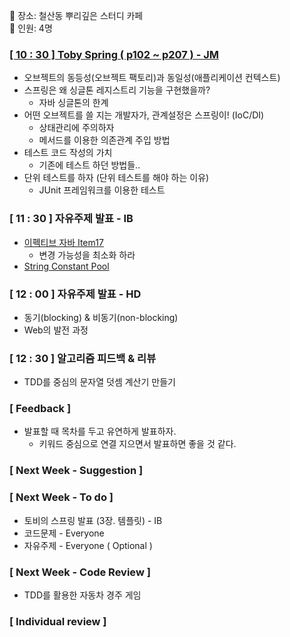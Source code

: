 📌 장소: 철산동 뿌리깊은 스터디 카페 </br>
📌 인원: 4명

### [[ 10 : 30 ] Toby Spring ( p102 ~ p207 ) - JM](https://shadow-lodge-ea6.notion.site/DI-a175d1570575437abb52718675ea3038)
- 오브젝트의 동등성(오브젝트 팩토리)과 동일성(애플리케이션 컨텍스트)
- 스프링은 왜 싱글톤 레지스트리 기능을 구현했을까?
  - 자바 싱글톤의 한계
- 어떤 오브젝트를 쓸 지는 개발자가, 관계설정은 스프링이! (IoC/DI)
  - 상태관리에 주의하자
  - 메서드를 이용한 의존관계 주입 방법
- 테스트 코드 작성의 가치
  - 기존에 테스트 하던 방법들..
- 단위 테스트를 하자 (단위 테스트를 해야 하는 이유)
  - JUnit 프레임워크를 이용한 테스트


### [ 11 : 30 ] 자유주제 발표 - IB
- [이펙티브 자바 Item17](https://naboks.tistory.com/m/37)
  - 변경 가능성을 최소화 하라
- [String Constant Pool](https://naboks.tistory.com/m/38)


### [ 12 : 00 ] 자유주제 발표 - HD
- 동기(blocking) & 비동기(non-blocking)
- Web의 발전 과정


### [ 12 : 30 ] 알고리즘 피드백 & 리뷰
- TDD를 중심의 문자열 덧셈 계산기 만들기


### [ Feedback ]
- 발표할 때 목차를 두고 유연하게 발표하자.
  - 키워드 중심으로 연결 지으면서 발표하면 좋을 것 같다.


### [ Next Week - Suggestion ]

### [ Next Week - To do ]
- 토비의 스프링 발표 (3장. 템플릿) - IB
- 코드문제 - Everyone
- 자유주제 - Everyone ( Optional )

### [ Next Week - Code Review ]
- TDD를 활용한 자동차 경주 게임

### [ Individual review ]
